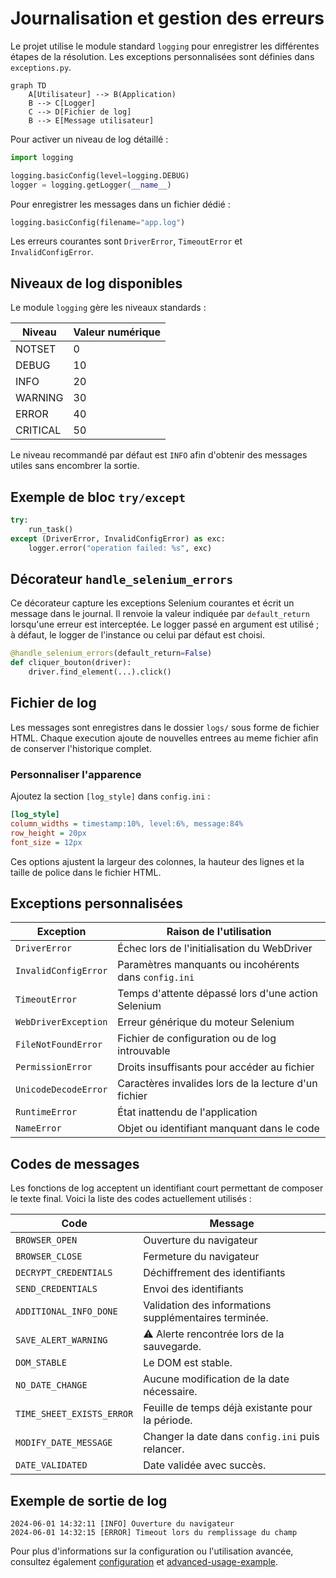 # Journalisation et gestion des erreurs

Le projet utilise le module standard `logging` pour enregistrer les différentes
étapes de la résolution. Les exceptions personnalisées sont définies dans
`exceptions.py`.

```mermaid
graph TD
    A[Utilisateur] --> B(Application)
    B --> C[Logger]
    C --> D[Fichier de log]
    B --> E[Message utilisateur]
```

Pour activer un niveau de log détaillé :

```python
import logging

logging.basicConfig(level=logging.DEBUG)
logger = logging.getLogger(__name__)
```

Pour enregistrer les messages dans un fichier dédié :

```python
logging.basicConfig(filename="app.log")
```

Les erreurs courantes sont `DriverError`, `TimeoutError` et `InvalidConfigError`.

## Niveaux de log disponibles

Le module `logging` gère les niveaux standards :

| Niveau    | Valeur numérique |
| --------- | ---------------- |
| NOTSET    | 0                |
| DEBUG     | 10               |
| INFO      | 20               |
| WARNING   | 30               |
| ERROR     | 40               |
| CRITICAL  | 50               |

Le niveau recommandé par défaut est `INFO` afin d'obtenir des messages utiles
sans encombrer la sortie.

## Exemple de bloc `try/except`

```python
try:
    run_task()
except (DriverError, InvalidConfigError) as exc:
    logger.error("operation failed: %s", exc)
```

## Décorateur `handle_selenium_errors`

Ce décorateur capture les exceptions Selenium courantes et écrit un message
dans le journal. Il renvoie la valeur indiquée par `default_return` lorsqu'une
erreur est interceptée. Le logger passé en argument est utilisé ; à défaut, le
logger de l'instance ou celui par défaut est choisi.

```python
@handle_selenium_errors(default_return=False)
def cliquer_bouton(driver):
    driver.find_element(...).click()
```

## Fichier de log
Les messages sont enregistres dans le dossier `logs/` sous forme de fichier HTML. Chaque execution ajoute de nouvelles entrees au meme fichier afin de conserver l'historique complet.

### Personnaliser l'apparence
Ajoutez la section `[log_style]` dans `config.ini` :

```ini
[log_style]
column_widths = timestamp:10%, level:6%, message:84%
row_height = 20px
font_size = 12px
```

Ces options ajustent la largeur des colonnes, la hauteur des lignes et la taille de police dans le fichier HTML.
## Exceptions personnalisées
| Exception | Raison de l'utilisation |
| ------------------ | ---------------------------------------------------- |
| `DriverError` | Échec lors de l'initialisation du WebDriver |
| `InvalidConfigError` | Paramètres manquants ou incohérents dans `config.ini` |
| `TimeoutError` | Temps d'attente dépassé lors d'une action Selenium |
| `WebDriverException` | Erreur générique du moteur Selenium |
| `FileNotFoundError` | Fichier de configuration ou de log introuvable |
| `PermissionError` | Droits insuffisants pour accéder au fichier |
| `UnicodeDecodeError` | Caractères invalides lors de la lecture d'un fichier |
| `RuntimeError` | État inattendu de l'application |
| `NameError` | Objet ou identifiant manquant dans le code |

## Codes de messages

Les fonctions de log acceptent un identifiant court permettant de composer le
texte final. Voici la liste des codes actuellement utilisés :

| Code | Message |
| ---- | ------- |
| `BROWSER_OPEN` | Ouverture du navigateur |
| `BROWSER_CLOSE` | Fermeture du navigateur |
| `DECRYPT_CREDENTIALS` | Déchiffrement des identifiants |
| `SEND_CREDENTIALS` | Envoi des identifiants |
| `ADDITIONAL_INFO_DONE` | Validation des informations supplémentaires terminée. |
| `SAVE_ALERT_WARNING` | ⚠️ Alerte rencontrée lors de la sauvegarde. |
| `DOM_STABLE` | Le DOM est stable. |
| `NO_DATE_CHANGE` | Aucune modification de la date nécessaire. |
| `TIME_SHEET_EXISTS_ERROR` | Feuille de temps déjà existante pour la période. |
| `MODIFY_DATE_MESSAGE` | Changer la date dans `config.ini` puis relancer. |
| `DATE_VALIDATED` | Date validée avec succès. |

## Exemple de sortie de log

```
2024-06-01 14:32:11 [INFO] Ouverture du navigateur
2024-06-01 14:32:15 [ERROR] Timeout lors du remplissage du champ
```

Pour plus d'informations sur la configuration ou l'utilisation avancée,
consultez également [configuration](configuration.md) et
[advanced-usage-example](advanced-usage-example.md).

